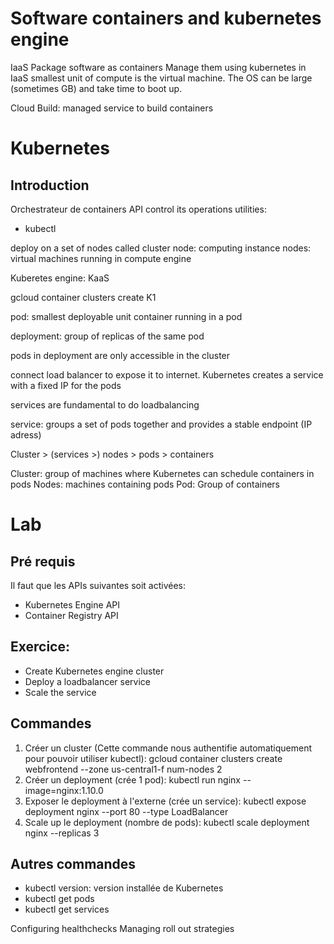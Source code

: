 # Software containers and kubernetes engine
IaaS 
Package software as containers
Manage them using kubernetes
in IaaS smallest unit of compute is the virtual machine. The OS can be large (sometimes GB) and take time to boot up.

Cloud Build: managed service to build containers

# Kubernetes
## Introduction
Orchestrateur de containers
API control its operations
utilities:
- kubectl

deploy on a set of nodes called cluster
node: computing instance
nodes: virtual machines running in compute engine

Kuberetes engine: KaaS

gcloud container clusters create K1

pod: smallest deployable unit
container running in a pod

deployment: group of replicas of the same pod

pods in deployment are only accessible in the cluster

connect load balancer to expose it to internet.
Kubernetes creates a service with a fixed IP for the pods

services are fundamental to do loadbalancing

service: groups a set of pods together and provides a stable endpoint (IP adress)

Cluster > (services >) nodes > pods > containers

Cluster: group of machines where Kubernetes can schedule containers in pods
Nodes: machines containing pods
Pod: Group of containers
# Lab 
## Pré requis
Il faut que les APIs suivantes soit activées:
- Kubernetes Engine API
- Container Registry API

## Exercice: 
- Create Kubernetes engine cluster
- Deploy a loadbalancer service
- Scale the service

## Commandes
1. Créer un cluster (Cette commande nous authentifie automatiquement pour pouvoir utiliser kubectl): gcloud container clusters create webfrontend --zone us-central1-f num-nodes 2
2. Créer un deployment (crée 1 pod): kubectl run nginx --image=nginx:1.10.0
3. Exposer le deployment à l'externe (crée un service): kubectl expose deployment nginx --port 80 --type LoadBalancer
4. Scale up le deployment (nombre de pods): kubectl scale deployment nginx --replicas 3
## Autres commandes
- kubectl version: version installée de Kubernetes
- kubectl get pods
- kubectl get services





Configuring healthchecks
Managing roll out strategies

